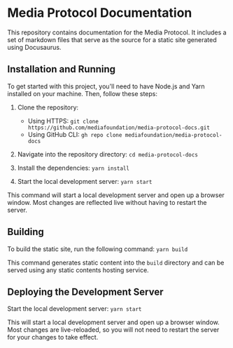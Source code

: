 # Media Protocol Documentation

This repository contains documentation for the Media Protocol. It includes a set of markdown files that serve as the source for a static site generated using Docusaurus. 

## Installation and Running

To get started with this project, you'll need to have Node.js and Yarn installed on your machine. Then, follow these steps:

1. Clone the repository:

    - Using HTTPS: `git clone https://github.com/mediafoundation/media-protocol-docs.git`
    - Using GitHub CLI: `gh repo clone mediafoundation/media-protocol-docs`

2. Navigate into the repository directory: `cd media-protocol-docs`

3. Install the dependencies: `yarn install`

4. Start the local development server: `yarn start`

This command will start a local development server and open up a browser window. Most changes are reflected live without having to restart the server.

## Building

To build the static site, run the following command: `yarn build`

This command generates static content into the `build` directory and can be served using any static contents hosting service.

## Deploying the Development Server

Start the local development server: `yarn start`

This will start a local development server and open up a browser window. Most changes are live-reloaded, so you will not need to restart the server for your changes to take effect.
